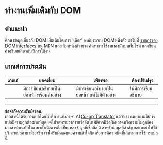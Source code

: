 <!--
CO_OP_TRANSLATOR_METADATA:
{
  "original_hash": "22fb6c3cb570c47f1ac65048393941fa",
  "translation_date": "2025-08-26T21:35:17+00:00",
  "source_file": "3-terrarium/3-intro-to-DOM-and-closures/assignment.md",
  "language_code": "th"
}
-->
# ทำงานเพิ่มเติมกับ DOM

## คำแนะนำ

ศึกษาข้อมูลเกี่ยวกับ DOM เพิ่มเติมโดยการ 'เลือก' องค์ประกอบ DOM หนึ่งตัว เข้าไปที่ [รายการของ DOM interfaces](https://developer.mozilla.org/docs/Web/API/Document_Object_Model) บน MDN และเลือกหนึ่งตัวอย่าง ค้นหาการใช้งานของมันบนเว็บไซต์ และเขียนคำอธิบายเกี่ยวกับวิธีการใช้งาน

## เกณฑ์การประเมิน

| เกณฑ์ | ยอดเยี่ยม                                   | เพียงพอ                                      | ต้องปรับปรุง            |
| ------ | ------------------------------------------- | -------------------------------------------- | ----------------------- |
|        | มีการเขียนอธิบายเป็นย่อหน้า พร้อมตัวอย่าง | มีการเขียนอธิบายเป็นย่อหน้า แต่ไม่มีตัวอย่าง | ไม่มีการเขียนอธิบาย     |

---

**ข้อจำกัดความรับผิดชอบ**:  
เอกสารนี้ได้รับการแปลโดยใช้บริการแปลภาษา AI [Co-op Translator](https://github.com/Azure/co-op-translator) แม้ว่าเราจะพยายามให้การแปลมีความถูกต้องมากที่สุด แต่โปรดทราบว่าการแปลอัตโนมัติอาจมีข้อผิดพลาดหรือความไม่ถูกต้อง เอกสารต้นฉบับในภาษาดั้งเดิมควรถือเป็นแหล่งข้อมูลที่เชื่อถือได้ สำหรับข้อมูลที่สำคัญ ขอแนะนำให้ใช้บริการแปลภาษามืออาชีพ เราไม่รับผิดชอบต่อความเข้าใจผิดหรือการตีความผิดที่เกิดจากการใช้การแปลนี้